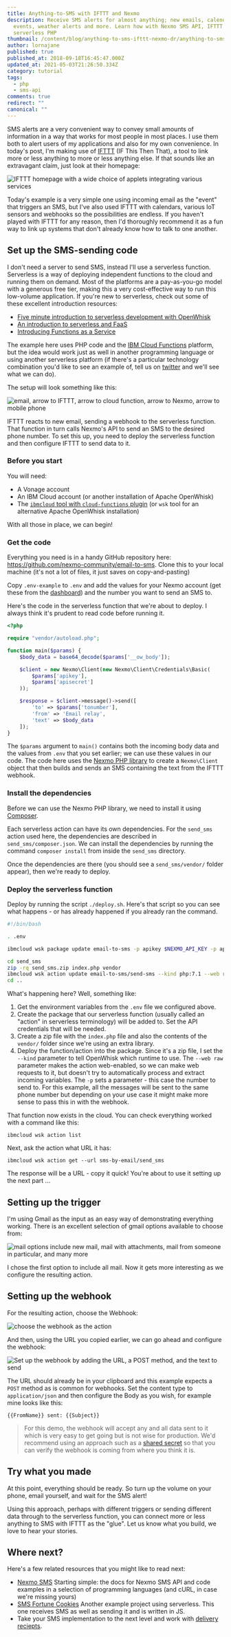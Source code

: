 ```yaml
---
title: Anything-to-SMS with IFTTT and Nexmo
description: Receive SMS alerts for almost anything; new emails, calendar
  events, weather alerts and more. Learn how with Nexmo SMS API, IFTTT and
  serverless PHP
thumbnail: /content/blog/anything-to-sms-ifttt-nexmo-dr/anything-to-sms-widescreen.png
author: lornajane
published: true
published_at: 2018-09-18T16:45:47.000Z
updated_at: 2021-05-03T21:26:50.334Z
category: tutorial
tags:
  - php
  - sms-api
comments: true
redirect: ""
canonical: ""
---
```

SMS alerts are a very convenient way to convey small amounts of information in a way that works for most people in most places. I use them both to alert users of my applications and also for my own convenience. In today's post, I'm making use of [IFTTT](https://ifttt.com) (IF This Then That), a tool to link more or less anything to more or less anything else. If that sounds like an extravagant claim, just look at their homepage:

![IFTTT homepage with a wide choice of applets integrating various services](/content/blog/anything-to-sms-with-ifttt-and-nexmo/ifttt-home-1200x600.png "IFTTT homepage")

Today's example is a very simple one using incoming email as the "event" that triggers an SMS, but I've also used IFTTT with calendars, various IoT sensors and webhooks so the possibilities are endless. If you haven't played with IFTTT for any reason, then I'd thoroughly recommend it as a fun way to link up systems that don't already know how to talk to one another.

## Set up the SMS-sending code

I don't need a server to send SMS, instead I'll use a serverless function. Serverless is a way of deploying independent functions to the cloud and running them on demand. Most of the platforms are a pay-as-you-go model with a generous free tier, making this a very cost-effective way to run this low-volume application. If you're new to serverless, check out some of these excellent introduction resources:

* [Five minute introduction to serverless development with OpenWhisk](https://medium.com/openwhisk/five-minute-intro-to-open-source-serverless-development-with-openwhisk-328b0ebfa160)
* [An introduction to serverless and FaaS](https://medium.com/@BoweiHan/an-introduction-to-serverless-and-faas-functions-as-a-service-fb5cec0417b2)
* [Introducing Functions as a Service](https://blog.alexellis.io/introducing-functions-as-a-service/)

The example here uses PHP code and the [IBM Cloud Functions](https://www.ibm.com/cloud/functions) platform, but the idea would work just as well in another programming language or using another serverless platform (if there's a particular technology combination you'd like to see an example of, tell us on [twitter](https://twitter.com/nexmodev) and we'll see what we can do).

The setup will look something like this:

![email, arrow to IFTTT, arrow to cloud function, arrow to Nexmo, arrow to mobile phone](/content/blog/anything-to-sms-with-ifttt-and-nexmo/serverless-ifttt.png "serverless IFTTT")

IFTTT reacts to new email, sending a webhook to the serverless function. That function in turn calls Nexmo's API to send an SMS to the desired phone number. To set this up, you need to deploy the serverless function and then configure IFTTT to send data to it.

### Before you start

You will need:

* A Vonage account
* An IBM Cloud account (or another installation of Apache OpenWhisk)
* The [`ibmcloud` tool with `cloud-functions` plugin](https://console.bluemix.net/docs/openwhisk/bluemix_cli.html#cloudfunctions_cli) (or `wsk` tool for an alternative Apache OpenWhisk installation)

With all those in place, we can begin!

<sign-up></sign-up>

### Get the code

Everything you need is in a handy GitHub repository here: <https://github.com/nexmo-community/email-to-sms>.  Clone this to your local machine (it's not a lot of files, it just saves on copy-and-pasting)

Copy `.env-example` to `.env` and add the values for your Nexmo account (get these from the [dashboard](https://dashboard.nexmo.com)) and the number you want to send an SMS to.

Here's the code in the serverless function that we're about to deploy. I always think it's prudent to read code before running it.

```php
<?php

require "vendor/autoload.php";

function main($params) {
    $body_data = base64_decode($params['__ow_body']);

    $client = new Nexmo\Client(new Nexmo\Client\Credentials\Basic(
        $params['apikey'],
        $params['apisecret']
    ));

	$response = $client->message()->send([
		'to' => $params['tonumber'],
		'from' => 'Email relay',
		'text' => $body_data
	]);
}
```

The `$params` argument to `main()` contains both the incoming body data and the values from `.env` that you set earlier; we can use these values in our code. The code here uses the [Nexmo PHP library](https://github.com/nexmo/nexmo-php) to create a `Nexmo\Client` object that then builds and sends an SMS containing the text from the IFTTT webhook.

### Install the dependencies

Before we can use the Nexmo PHP library, we need to install it using [Composer](https://getcomposer.org).

Each serverless action can have its own dependencies. For the `send_sms` action used here, the dependencies are described in `send_sms/composer.json`. We can install the dependencies by running the command `composer install` from inside the `send_sms` directory.

Once the dependencies are there (you should see a `send_sms/vendor/` folder appear), then we're ready to deploy.

### Deploy the serverless function

Deploy by running the script `./deploy.sh`. Here's that script so you can see what happens - or has already happened if you already ran the command.

```sh
#!/bin/bash

. .env

ibmcloud wsk package update email-to-sms -p apikey $NEXMO_API_KEY -p apisecret $NEXMO_API_SECRET

cd send_sms
zip -rq send_sms.zip index.php vendor
ibmcloud wsk action update email-to-sms/send-sms --kind php:7.1 --web raw -p tonumber $TO_NUMBER send_sms.zip
cd ..
```

What's happening here? Well, something like:

1. Get the environment variables from the `.env` file we configured above.
2. Create the package that our serverless function (usually called an "action" in serverless terminology) will be added to. Set the API credentials that will be needed.
3. Create a zip file with the `index.php` file and also the contents of the `vendor/` folder since we're using an extra library.
4. Deploy the function/action into the package. Since it's a zip file, I set the `--kind` parameter to tell OpenWhisk which runtime to use. The `--web raw` parameter makes the action web-enabled, so we can make web requests to it, but doesn't try to automatically process and extract incoming variables. The `-p` sets a parameter - this case the number to send to. For this example, all the messages will be sent to the same phone number but depending on your use case it might make more sense to pass this in with the webhook.

That function now exists in the cloud. You can check everything worked with a command like this:

```
ibmcloud wsk action list
```

Next, ask the action what URL it has:

```
ibmcloud wsk action get --url sms-by-email/send_sms
```

The response will be a URL - copy it quick! You're about to use it setting up the next part ...

## Setting up the trigger

I'm using Gmail as the input as an easy way of demonstrating everything working. There is an excellent selection of gmail options available to choose from:

![mail options include new mail, mail with attachments, mail from someone in particular, and many more](/content/blog/anything-to-sms-with-ifttt-and-nexmo/choose-gmail-trigger.png "Choose Gmail trigger")

I chose the first option to include all mail. Now it gets more interesting as we configure the resulting action.

## Setting up the webhook

For the resulting action, choose the Webhook:

![choose the webhook as the action](/content/blog/anything-to-sms-with-ifttt-and-nexmo/choose-webhook-action-1200x600.png "Choose webhook action")

And then, using the URL you copied earlier, we can go ahead and configure the webhook:

![Set up the webhook by adding the URL, a POST method, and the text to send](/content/blog/anything-to-sms-with-ifttt-and-nexmo/configure-webhook-1200x600.png "Configure Webhook")

The URL should already be in your clipboard and this example expects a `POST` method as is common for webhooks. Set the content type to `application/json` and then configure the Body as you wish, for example mine looks like this:

```
{{FromName}} sent: {{Subject}}
```

> For this demo, the webhook will accept any and all data sent to it which is very easy to get going but is not wise for production. We'd recommend using an approach such as a [shared secret](https://en.wikipedia.org/wiki/Shared_secret) so that you can verify the webhook is coming from where you think it is.

## Try what you made

At this point, everything should be ready. So turn up the volume on your phone, email yourself, and wait for the SMS alert!

Using this approach, perhaps with different triggers or sending different data through to the serverless function, you can connect more or less anything to SMS with IFTTT as the "glue". Let us know what you build, we love to hear your stories.

## Where next?

Here's a few related resources that you might like to read next:

* [Nexmo SMS](https://developer.nexmo.com/messaging/sms/overview#getting-started) Starting simple: the docs for Nexmo SMS API and code examples in a selection of programming languages (and cURL, in case we're missing yours)
* [SMS Fortune Cookies](https://www.nexmo.com/blog/2018/08/14/serverless-sms-nexmo-ibm-dr/) Another example project using serverless. This one receives SMS as well as sending it and is written in JS.
* Take your SMS implementation to the next level and work with [delivery reciepts](https://www.nexmo.com/blog/2018/08/14/serverless-sms-nexmo-ibm-dr/).